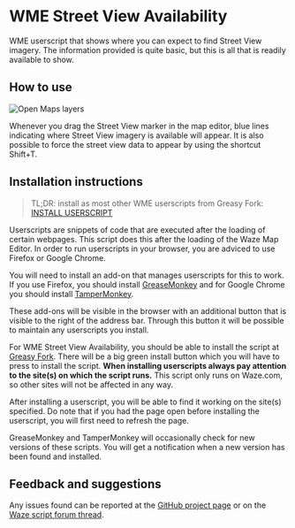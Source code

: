 # WME Street View Availability
WME userscript that shows where you can expect to find Street View imagery. The information provided is quite basic, but this is all that is readily available to show.

## How to use

![Open Maps layers](https://tomputtemans.com/waze-scripts/images/StreetView-drag.jpg)

Whenever you drag the Street View marker in the map editor, blue lines indicating where Street View imagery is available will appear.
It is also possible to force the street view data to appear by using the shortcut Shift+T.

## Installation instructions

> TL;DR: install as most other WME userscripts from Greasy Fork:
[INSTALL USERSCRIPT](https://greasyfork.org/scripts/17112-wme-street-view-availability)

Userscripts are snippets of code that are executed after the loading of certain webpages. This script does this after the loading of the Waze Map Editor. In order to run userscripts in your browser, you are adviced to use Firefox or Google Chrome.

You will need to install an add-on that manages userscripts for this to work. If you use Firefox, you should install [GreaseMonkey](https://addons.mozilla.org/firefox/addon/greasemonkey/) and for Google Chrome you should install [TamperMonkey](https://chrome.google.com/webstore/detail/tampermonkey/dhdgffkkebhmkfjojejmpbldmpobfkfo).

These add-ons will be visible in the browser with an additional button that is visible to the right of the address bar. Through this button it will be possible to maintain any userscripts you install.

For WME Street View Availability, you should be able to install the script at [Greasy Fork](https://greasyfork.org/scripts/17112-wme-street-view-availability). There will be a big green install button which you will have to press to install the script.
__When installing userscripts always pay attention to the site(s) on which the script runs.__ This script only runs on Waze.com, so other sites will not be affected in any way.

After installing a userscript, you will be able to find it working on the site(s) specified. Do note that if you had the page open before installing the userscript, you will first need to refresh the page.

GreaseMonkey and TamperMonkey will occasionally check for new versions of these scripts. You will get a notification when a new version has been found and installed.

## Feedback and suggestions

Any issues found can be reported at the [GitHub project page](https://github.com/Glodenox/wme-streetviewavailability/issues) or on the [Waze script forum thread](https://www.waze.com/forum/viewtopic.php?f=819&t=180148).
